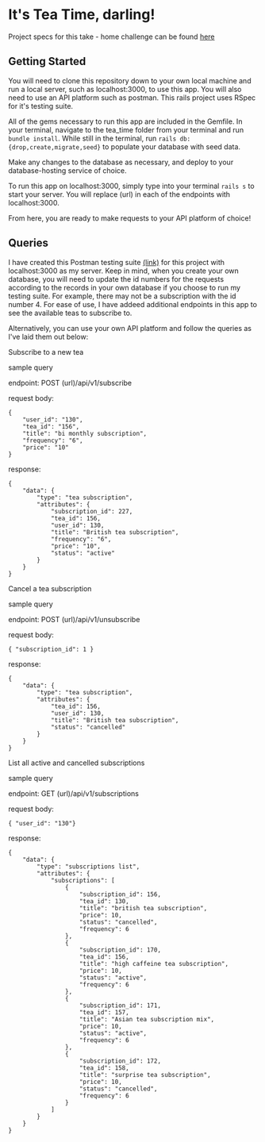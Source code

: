 # It's Tea Time, darling!

Project specs for this take - home challenge can be found [here](https://mod4.turing.edu/projects/take_home/)

## Getting Started

You will need to clone this repository down to your own local machine and run a local server, such as localhost:3000, to use this app. You will also need to use an API platform such as postman. This rails project uses RSpec for it's testing suite.

All of the gems necessary to run this app are included in the Gemfile. In your terminal, navigate to the tea_time folder from your terminal and run `bundle install`. While still in the terminal, run `rails db:{drop,create,migrate,seed}` to populate your database with seed data.

Make any changes to the database as necessary, and deploy to your database-hosting service of choice.

To run  this app on localhost:3000, simply type into your terminal `rails s` to start your server. You will replace (url) in each of the endpoints with localhost:3000.

From here, you are ready to make requests to your API platform of choice!

## Queries

I have created this Postman testing suite [(link)](https://www.getpostman.com/collections/c859a863faf9954d47df) for this project with localhost:3000 as my server. Keep in mind, when you create your own database, you will need to update the id numbers for the requests according to the records in your own database if you choose to run my testing suite. For example, there may not be a subscription with the id number 4. For ease of use, I have addeed additional endpoints in this app to see the available teas to subscribe to. 

Alternatively, you can use your own API platform and follow the queries as I've laid them out below: 

Subscribe to a new tea

sample query

endpoint: POST (url)/api/v1/subscribe

request body:

```
{
    "user_id": "130",
    "tea_id": "156",
    "title": "bi monthly subscription",
    "frequency": "6",
    "price": "10"
}
```

response:

```
{
    "data": {
        "type": "tea subscription",
        "attributes": {
            "subscription_id": 227,
            "tea_id": 156,
            "user_id": 130,
            "title": "British tea subscription",
            "frequency": "6",
            "price": "10",
            "status": "active"
        }
    }
}
```
Cancel a tea subscription

sample query

endpoint: POST (url)/api/v1/unsubscribe

request body:

```
{ "subscription_id": 1 }
```

response:

```
{
    "data": {
        "type": "tea subscription",
        "attributes": {
            "tea_id": 156,
            "user_id": 130,
            "title": "British tea subscription",
            "status": "cancelled"
        }
    }
}
```

List all active and cancelled subscriptions

sample query

endpoint: GET (url)/api/v1/subscriptions

request body:

```
{ "user_id": "130"}
```

response:

```
{
    "data": {
        "type": "subscriptions list",
        "attributes": {
            "subscriptions": [
                {
                    "subscription_id": 156,
                    "tea_id": 130,
                    "title": "british tea subscription",
                    "price": 10,
                    "status": "cancelled",
                    "frequency": 6
                },
                {
                    "subscription_id": 170,
                    "tea_id": 156,
                    "title": "high caffeine tea subscription",
                    "price": 10,
                    "status": "active",
                    "frequency": 6
                },
                {
                    "subscription_id": 171,
                    "tea_id": 157,
                    "title": "Asian tea subscription mix",
                    "price": 10,
                    "status": "active",
                    "frequency": 6
                },
                {
                    "subscription_id": 172,
                    "tea_id": 158,
                    "title": "surprise tea subscription",
                    "price": 10,
                    "status": "cancelled",
                    "frequency": 6
                }
            ]
        }
    }
}
```
